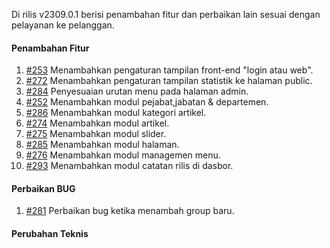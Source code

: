 Di rilis v2309.0.1 berisi penambahan fitur dan perbaikan lain sesuai dengan pelayanan ke pelanggan.

#### Penambahan Fitur

1. [#253](https://github.com/OpenSID/OpenKab/issues/253) Menambahkan pengaturan tampilan front-end "login atau web".
2. [#272](https://github.com/OpenSID/OpenKab/issues/272) Menambahkan pengaturan tampilan statistik ke halaman public.
3. [#284](https://github.com/OpenSID/OpenKab/issues/284) Penyesuaian urutan menu pada halaman admin.
4. [#252](https://github.com/OpenSID/OpenKab/issues/252) Menambahkan modul pejabat,jabatan & departemen.
5. [#286](https://github.com/OpenSID/OpenKab/issues/286) Menambahkan modul kategori artikel.
6. [#274](https://github.com/OpenSID/OpenKab/issues/274) Menambahkan modul artikel.
7. [#275](https://github.com/OpenSID/OpenKab/issues/275) Menambahkan modul slider.
8. [#285](https://github.com/OpenSID/OpenKab/issues/285) Menambahkan modul halaman.
9. [#276](https://github.com/OpenSID/OpenKab/issues/276) Menambahkan modul managemen menu.
10. [#293](https://github.com/OpenSID/OpenKab/issues/293) Menambahkan modul catatan rilis di dasbor.

#### Perbaikan BUG
1. [#281](https://github.com/OpenSID/OpenKab/issues/281) Perbaikan bug ketika menambah group baru.

#### Perubahan Teknis
